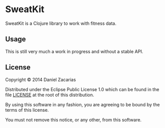 # SweatKit

SweatKit is a Clojure library to work with fitness data.

## Usage

This is still very much a work in progress and without a stable API. 

## License

Copyright © 2014 Daniel Zacarias

Distributed under the Eclipse Public License 1.0 which can be found in the file [LICENSE](LICENSE) at the root of this distribution.

By using this software in any fashion, you are agreeing to be bound by
the terms of this license.

You must not remove this notice, or any other, from this software.
